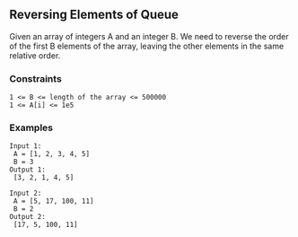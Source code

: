 ## Reversing Elements of Queue
Given an array of integers A and an integer B. We need to reverse the order of the first B elements of the array, leaving the other elements in the same relative order.

### Constraints
```
1 <= B <= length of the array <= 500000
1 <= A[i] <= 1e5
```

### Examples
```
Input 1: 
 A = [1, 2, 3, 4, 5]
 B = 3
Output 1:
 [3, 2, 1, 4, 5]

Input 2:
 A = [5, 17, 100, 11]
 B = 2
Output 2: 
 [17, 5, 100, 11]
```